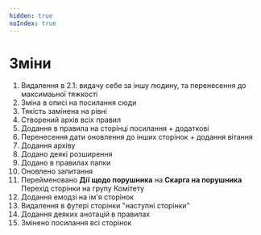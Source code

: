 ```yaml
---
hidden: true
noIndex: true
---
```


# Зміни

1. Видалення в 2.1: видачу себе за іншу людину, та перенесення до максимаьної тяжкості
2. Зміна в описі на посилання сюди
3. Тякість замінена на рівні
4. Створений архів всіх правил
5. Додання в правила на сторінці посилання + додаткові
6. Перенесення дати оновлення до інших сторінок + додання вітання
7. Додання архіву
8. Додано деякі розширення
9. Додано в правилах папки
10. Оновлено запитання
11. Перейменовано **Дії щодо порушника** на **Скарга на порушника**\
    Перехід сторінки на групу Комітету
12. Додання емодзі на ім'я сторінок
13. Видалення в футері сторінки "наступні сторінки"
14. Додання деяких анотацій в правилах
15. Змінено посилання всі сторінок
